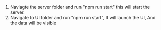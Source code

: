 1. Naviagte the server folder and run "npm run start" this will start the server.
2. Navigate to UI folder and run "npm run start", It will launch the UI, And the data will be visible
